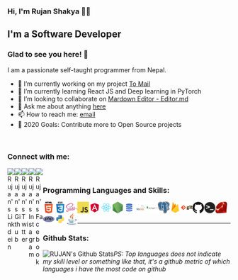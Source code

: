 ### Hi, I'm Rujan Shakya 👋👋

## I'm a Software Developer

### Glad to see you here! 🤩 &nbsp;

I am a passionate self-taught programmer from Nepal.

- 🔭 I’m currently working on my project [To Mail](https://github.com/shakyarujan/ToMail)
- 🌱 I’m currently learning React JS and Deep learning in PyTorch
- 👯 I’m looking to collaborate on [Mardown Editor - Editor.md](https://github.com/shakyarujan/editor.md)
- 💬 Ask me about anything [here](https://github.com/shakyarujan/shakyarujan/issues)
- 📫 How to reach me: <a href="mailto:rujanshakya76@gmail.com">email</a><br>
- 🥅 2020 Goals: Contribute more to Open Source projects

</br>

### Connect with me:

<a href="https://www.linkedin.com/in/rujan-shakya/">
  <img align="left" alt="Rujan's Linkdein" width="16px" src="https://cdn.jsdelivr.net/npm/simple-icons@v3/icons/linkedin.svg" />
</a>
<a href="https://github.com/shakyarujan">
  <img align="left" alt="Rujan's Github" width="16px" src="https://cdn.jsdelivr.net/npm/simple-icons@v3/icons/github.svg" />
</a>
<a href="https://twitter.com/shakyarujan3">
  <img align="left" alt="Rujan's Twitter" width="16px" src="https://cdn.jsdelivr.net/npm/simple-icons@v3/icons/twitter.svg" />
</a>
<a href="https://instagram.com/rujan_shakya/">
  <img align="left" alt="Rujan's Instagram" width="16px" src="https://cdn.jsdelivr.net/npm/simple-icons@v3/icons/instagram.svg" />
</a>
<a href="https://www.facebook.com/rjSakya/">
  <img align="left" alt="Rujan's Facebook" width="16px" src="https://cdn.jsdelivr.net/npm/simple-icons@v3/icons/facebook.svg" />
</a>

<br />

### Programming Languages and Skills:

<img align="left" alt="HTML5" width="26px" src="https://raw.githubusercontent.com/github/explore/80688e429a7d4ef2fca1e82350fe8e3517d3494d/topics/html/html.png" />
<img align="left" alt="CSS3" width="26px" src="https://raw.githubusercontent.com/github/explore/80688e429a7d4ef2fca1e82350fe8e3517d3494d/topics/css/css.png" />
<img align="left" alt="Sass" width="26px" src="https://raw.githubusercontent.com/github/explore/80688e429a7d4ef2fca1e82350fe8e3517d3494d/topics/sass/sass.png" />
<img align="left" alt="JavaScript" width="26px" src="https://raw.githubusercontent.com/github/explore/80688e429a7d4ef2fca1e82350fe8e3517d3494d/topics/javascript/javascript.png" />
<img align="left" alt="Angular" width="26px" src="https://raw.githubusercontent.com/github/explore/e94815998e4e0713912fed477a1f346ec04c3da2/topics/angular/angular.png" />
<img align="left" alt="React" width="26px" src="https://raw.githubusercontent.com/github/explore/80688e429a7d4ef2fca1e82350fe8e3517d3494d/topics/react/react.png" />
<img align="left" alt="Node.js" width="26px" src="https://raw.githubusercontent.com/github/explore/80688e429a7d4ef2fca1e82350fe8e3517d3494d/topics/nodejs/nodejs.png" />
<img align="left" alt="SQL" width="26px" src="https://raw.githubusercontent.com/github/explore/80688e429a7d4ef2fca1e82350fe8e3517d3494d/topics/sql/sql.png" />
<img align="left" alt="MySQL" width="26px" src="https://raw.githubusercontent.com/github/explore/80688e429a7d4ef2fca1e82350fe8e3517d3494d/topics/mysql/mysql.png" />
<img align="left" alt="MongoDB" width="26px" src="https://raw.githubusercontent.com/github/explore/80688e429a7d4ef2fca1e82350fe8e3517d3494d/topics/mongodb/mongodb.png" />
<img align="left" alt="PostgreSQL" width="26px" src="https://raw.githubusercontent.com/github/explore/e94815998e4e0713912fed477a1f346ec04c3da2/topics/postgresql/postgresql.png" />
<img align="left" alt="PostgreSQL" width="26px" src="https://raw.githubusercontent.com/github/explore/80688e429a7d4ef2fca1e82350fe8e3517d3494d/topics/firebase/firebase.png" />
<img align="left" alt="Git" width="26px" src="https://raw.githubusercontent.com/github/explore/80688e429a7d4ef2fca1e82350fe8e3517d3494d/topics/git/git.png" />
<img align="left" alt="GitHub" width="26px" src="https://raw.githubusercontent.com/github/explore/78df643247d429f6cc873026c0622819ad797942/topics/github/github.png" />
<img align="left" alt="Terminal" width="26px" src="https://raw.githubusercontent.com/github/explore/80688e429a7d4ef2fca1e82350fe8e3517d3494d/topics/terminal/terminal.png" />
<img align="left" alt="Terminal" width="26px" src="https://raw.githubusercontent.com/github/explore/e94815998e4e0713912fed477a1f346ec04c3da2/topics/ruby/ruby.png" />
<img align="left" alt="Terminal" width="26px" src="https://raw.githubusercontent.com/github/explore/e94815998e4e0713912fed477a1f346ec04c3da2/topics/php/php.png" />
<img align="left" alt="Terminal" width="26px" src="https://raw.githubusercontent.com/github/explore/e94815998e4e0713912fed477a1f346ec04c3da2/topics/python/python.png" />
<img align="left" alt="Terminal" width="26px" src="https://raw.githubusercontent.com/github/explore/e94815998e4e0713912fed477a1f346ec04c3da2/topics/java/java.png" />

<br />
<br />

---

### Github Stats:

<img align="left" alt="RUJAN's Github Stats" src="https://github-readme-stats.codestackr.vercel.app/api?username=shakyarujan&show_icons=true&hide_border=true" />

_PS: Top languages does not indicate my skill level or something like that, it's a github metric of which languages i have the most code on github_
